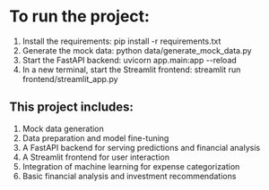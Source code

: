# To run the project:

1. Install the requirements: pip install -r requirements.txt
2. Generate the mock data: python data/generate_mock_data.py
3. Start the FastAPI backend: uvicorn app.main:app --reload
4. In a new terminal, start the Streamlit frontend: streamlit run frontend/streamlit_app.py



## This project includes:

1. Mock data generation
2. Data preparation and model fine-tuning
3. A FastAPI backend for serving predictions and financial analysis
4. A Streamlit frontend for user interaction
5. Integration of machine learning for expense categorization
6. Basic financial analysis and investment recommendations
